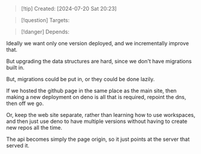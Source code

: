 
>[!tip] Created: [2024-07-20 Sat 20:23]

>[!question] Targets: 

>[!danger] Depends: 

Ideally we want only one version deployed, and we incrementally improve that.

But upgrading the data structures are hard, since we don't have migrations built in.

But, migrations could be put in, or they could be done lazily.

If we hosted the github page in the same place as the main site, then making a new deployment on deno is all that is required, repoint the dns, then off we go.

Or, keep the web site separate, rather than learning how to use workspaces, and then just use deno to have multiple versions without having to create new repos all the time.

The api becomes simply the page origin, so it just points at the server that served it.